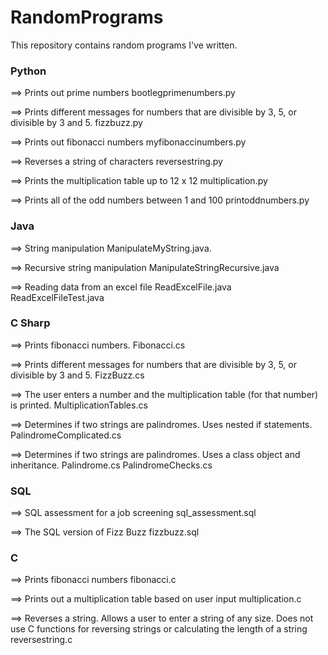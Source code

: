 # RandomPrograms

This repository contains random programs I've written.

### Python
==> Prints out prime numbers
bootlegprimenumbers.py 

==> Prints different messages for numbers that are divisible by 3, 5, or divisible by 3 and 5.
fizzbuzz.py  

==> Prints out fibonacci numbers
myfibonaccinumbers.py 

==> Reverses a string of characters
reversestring.py 

==> Prints the multiplication table up to 12 x 12
multiplication.py

==> Prints all of the odd numbers between 1 and 100
printoddnumbers.py



### Java
==> String manipulation
ManipulateMyString.java.

==> Recursive string manipulation
ManipulateStringRecursive.java 

==> Reading data from an excel file
ReadExcelFile.java
ReadExcelFileTest.java



### C Sharp
==> Prints fibonacci numbers.
Fibonacci.cs  

==> Prints different messages for numbers that are divisible by 3, 5, or divisible by 3 and 5.
FizzBuzz.cs 

==> The user enters a number and the multiplication table (for that number) is printed.
MultiplicationTables.cs 

==> Determines if two strings are palindromes. Uses nested if statements.
PalindromeComplicated.cs

==> Determines if two strings are palindromes. Uses a class object and inheritance.
Palindrome.cs
PalindromeChecks.cs 



### SQL
==> SQL assessment for a job screening
sql_assessment.sql

==> The SQL version of Fizz Buzz
fizzbuzz.sql



### C
==> Prints fibonacci numbers
fibonacci.c

==> Prints out a multiplication table based on user input
multiplication.c 

==> Reverses a string. Allows a user to enter a string of any size. Does not use C functions for reversing strings or calculating the length of a string
reversestring.c
